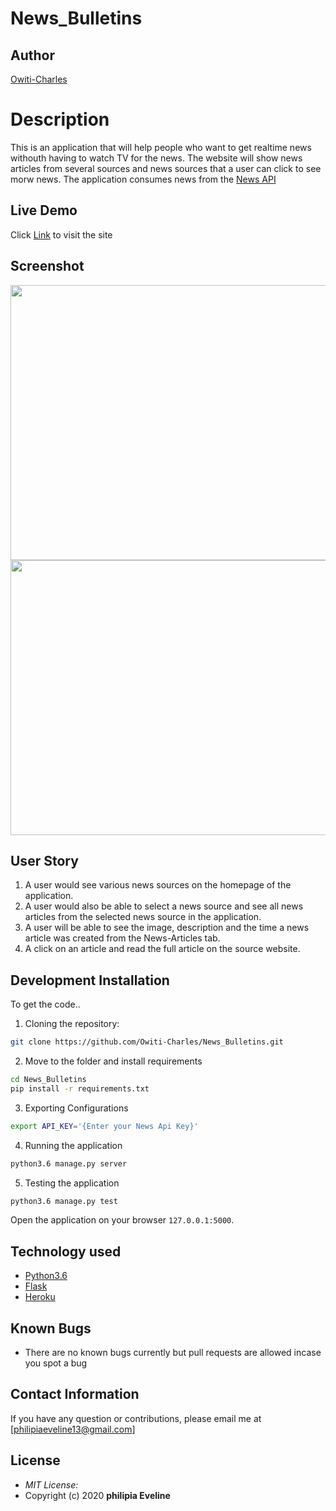 # News_Bulletins
## Author
[Owiti-Charles](https://github.com/Owiti-Charles)
# Description
This is an application that will help people who want to get realtime news withouth having to watch TV for the news. The website will show news articles from several sources and news sources that a user can click to see morw news. The  application consumes news from the [News API](https://newsapi.org/)
## Live Demo
Click [Link](https://news-bulletins.herokuapp.com/) to visit the site

## Screenshot

<img src="" width="900px" height="440px">
<img src="https://raw.githubusercontent.com/Owiti-Charles/News_Bulletins/master/app/templates/image/screenshot.png" width="900px" height="440px">

## User Story

1. A user would see various news sources on the homepage of the application.
2. A user would also be able to select a news source and see all news articles from the selected news source in the application.
3. A user will be able to see the image, description and the time a news article was created from the News-Articles tab.
4. A click on an article and read the full article on the source website.
## Development Installation
To get the code..
1. Cloning the repository:
  ```bash
  git clone https://github.com/Owiti-Charles/News_Bulletins.git
  ```
2. Move to the folder and install requirements
  ```bash
  cd News_Bulletins
  pip install -r requirements.txt
  ```
3. Exporting Configurations
  ```bash
  export API_KEY='{Enter your News Api Key}'
  ```
4. Running the application
  ```bash
  python3.6 manage.py server
  ```
5. Testing the application
  ```bash
  python3.6 manage.py test
  ```
Open the application on your browser `127.0.0.1:5000`.
## Technology used
* [Python3.6](https://www.python.org/)
* [Flask](http://flask.pocoo.org/)
* [Heroku](https://heroku.com)
## Known Bugs
* There are no known bugs currently but pull requests are allowed incase you spot a bug
## Contact Information 
If you have any question or contributions, please email me at [philipiaeveline13@gmail.com]
## License
* *MIT License:*
* Copyright (c) 2020 **philipia Eveline**